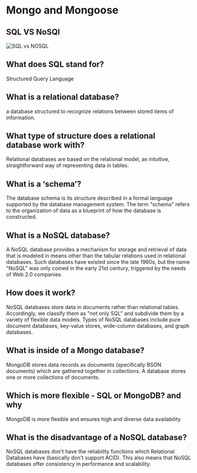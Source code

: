 # Mongo and Mongoose

## SQL VS NoSQl

![SQL vs NOSQL](https://ip1.i.lithium.com/2ab67eb83c8489ad0587c035e1e1f7ca6f84ebce/68747470733a2f2f646f63732e6d6963726f736f66742e636f6d2f656e2d75732f617a7572652f646f63756d656e7464622f6d656469612f646f63756d656e7464622d6e6f73716c2d76732d73716c2f6e6f73716c2d76732d73716c2d636f6d70617269736f6e2e706e67)

## What does SQL stand for?

Structured Query Language

## What is a relational database?

a database structured to recognize relations between stored items of information.

## What type of structure does a relational database work with?

Relational databases are based on the relational model, an intuitive, straightforward way of representing data in tables.

## What is a ‘schema’?

The database schema is its structure described in a formal language supported by the database management system. The term "schema" refers to the organization of data as a blueprint of how the database is constructed.

## What is a NoSQL database?

A NoSQL database provides a mechanism for storage and retrieval of data that is modeled in means other than the tabular relations used in relational databases. Such databases have existed since the late 1960s, but the name "NoSQL" was only coined in the early 21st century, triggered by the needs of Web 2.0 companies.

## How does it work?

NoSQL databases store data in documents rather than relational tables. Accordingly, we classify them as "not only SQL" and subdivide them by a variety of flexible data models. Types of NoSQL databases include pure document databases, key-value stores, wide-column databases, and graph databases.

## What is inside of a Mongo database?

MongoDB stores data records as documents (specifically BSON documents) which are gathered together in collections. A database stores one or more collections of documents.

## Which is more flexible - SQL or MongoDB? and why

MongoDB is more flexible and ensures high and diverse data availability

## What is the disadvantage of a NoSQL database?

NoSQL databases don't have the reliability functions which Relational Databases have (basically don't support ACID). This also means that NoSQL databases offer consistency in performance and scalability.